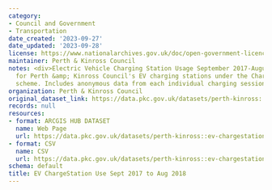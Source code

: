 ```yaml
---
category:
- Council and Government
- Transportation
date_created: '2023-09-27'
date_updated: '2023-09-28'
license: https://www.nationalarchives.gov.uk/doc/open-government-licence/version/3/
maintainer: Perth & Kinross Council
notes: <div>Electric Vehicle Charging Station Usage September 2017-August 2018. Datasets
  for Perth &amp; Kinross Council's EV charging stations under the ChargePlace Scotland
  scheme. Includes anonymous data from each individual charging session.</div>
organization: Perth & Kinross Council
original_dataset_link: https://data.pkc.gov.uk/datasets/perth-kinross::ev-chargestation-use-sept-2017-to-aug-2018
records: null
resources:
- format: ARCGIS HUB DATASET
  name: Web Page
  url: https://data.pkc.gov.uk/datasets/perth-kinross::ev-chargestation-use-sept-2017-to-aug-2018
- format: CSV
  name: CSV
  url: https://data.pkc.gov.uk/datasets/perth-kinross::ev-chargestation-use-sept-2017-to-aug-2018.csv?where=1=1
schema: default
title: EV ChargeStation Use Sept 2017 to Aug 2018
---
```


